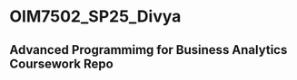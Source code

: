 # OIM7502_SP25_Divya
Advanced Programmimg for Business Analytics Coursework Repo
--------------------------------------------------------

